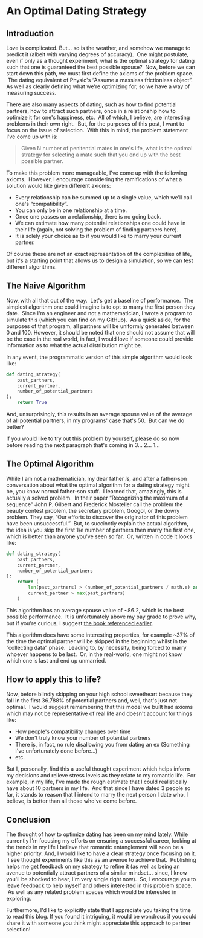 # An Optimal Dating Strategy

## Introduction
Love is complicated. But… so is the weather, and somehow we manage to predict it (albeit with varying degrees of accuracy).  One might postulate, even if only as a thought experiment, what is the optimal strategy for dating such that one is guaranteed the best possible spouse?  Now, before we can start down this path, we must first define the axioms of the problem space.  The dating equivalent of Physic's “Assume a massless frictionless object”.   As well as clearly defining what we're optimizing for, so we have a way of measuring success.

There are also many aspects of dating, such as how to find potential partners, how to attract such partners, once in a relationship how to optimize it for one's happiness, etc.  All of which, I believe, are interesting problems in their own right.  But, for the purposes of this post, I want to focus on the issue of selection.  With this in mind, the problem statement I've come up with is:

> Given N number of penitential mates in one's life, what is the optimal strategy for selecting a mate such that you end up with the best possible partner.

To make this problem more manageable, I've come up with the following axioms.  However, I encourage considering the ramifications of what a solution would like given different axioms:

* Every relationship can be summed up to a single value, which we'll call one's “compatibility”.
* You can only be in one relationship at a time.
* Once one passes on a relationship, there is no going back.
* We can estimate how many potential relationships one could have in their life (again, not solving the problem of finding partners here).
* It is solely your choice as to if you would like to marry your current partner.

Of course these are not an exact representation of the complexities of life, but it's a starting point that allows us to design a simulation, so we can test different algorithms.

## The Naive Algorithm
Now, with all that out of the way.  Let's get a baseline of performance.  The simplest algorithm one could imagine is to opt to marry the first person they date.  Since I'm an engineer and not a mathematician, I wrote a program to simulate this (which you can find on my GitHub).  As a quick aside, for the purposes of that program, all partners will be uniformly generated between 0 and 100. However, it should be noted that one should not assume that will be the case in the real world, in fact, I would love if someone could provide information as to what the actual distribution might be.

In any event, the programmatic version of this simple algorithm would look like:

```python
def dating_strategy(
    past_partners,
    current_partner,
    number_of_potential_partners
):
    return True
```

And, unsurprisingly, this results in an average spouse value of the average of all potential partners, in my programs' case that's 50.  But can we do better?

If you would like to try out this problem by yourself, please do so now before reading the next paragraph that's coming in 3… 2… 1…

## The Optimal Algorithm
While I am not a mathematician, my dear father _is_, and after a father-son conversation about what the optimal algorithm for a dating strategy might be, you know normal father-son stuff.  I learned that, amazingly, this is actually a solved problem.  In their paper “Recognizing the maximum of a sequence” John P. Gilbert and Frederick Mosteller call the problem the beauty contest problem, the secretary problem, Googol, or the dowry problem. They say, “Our efforts to discover the originator of this problem have been unsuccessful.”  But, to succinctly explain the actual algorithm, the idea is you skip the first 1/e number of partners then marry the first one, which is better than anyone you've seen so far.  Or, written in code it looks like:

```python
def dating_strategy(
    past_partners,
    current_partner,
    number_of_potential_partners
):
    return (
        len(past_partners) > (number_of_potential_partners / math.e) and
        current_partner > max(past_partners)
    )
```

This algorithm has an average spouse value of ~86.2, which is the best possible performance.  It is unfortunately above my pay grade to prove why, but if you're curious, I suggest [the book referenced earlier](https://books.google.com/books?id=dcgUsrsaZRYC).

This algorithm does have some interesting properties, for example ~37% of the time the optimal partner will be skipped in the beginning whilst in the “collecting data” phase.  Leading to, by necessity, being forced to marry whoever happens to be last.  Or, in the real-world, one might not know which one is last and end up unmarried.

## How to apply this to life?
Now, before blindly skipping on your high school sweetheart because they fall in the first 36.788% of potential partners and, well, that's just not optimal.  I would suggest remembering that this model we built had axioms which may not be representative of real life and doesn't account for things like:

* How people's compatibility changes over time
* We don't truly know your number of potential partners
* There is, in fact, no rule disallowing you from dating an ex (Something I've unfortunately done before…)
* etc.

But I, personally, find this a useful thought experiment which helps inform my decisions and relieve stress levels as they relate to my romantic life.  For example, in my life, I've made the rough estimate that I could realistically have about 10 partners in my life.  And that since I have dated 3 people so far, it stands to reason that I intend to marry the next person I date who, I believe, is better than all those who've come before.

## Conclusion
The thought of how to optimize dating has been on my mind lately.  While currently I'm focusing my efforts on ensuring a successful career, looking at the trends in my life I believe that romantic entanglement will soon be a higher priority.  And, I would like to have a clear strategy once focusing on it.  I see thought experiments like this as an avenue to achieve that.  Publishing helps me get feedback on my strategy to refine it (as well as being an avenue to potentially attract partners of a similar mindset… since, I know you'll be shocked to hear, I'm very single right now).  So, I encourage you to leave feedback to help myself and others interested in this problem space.  As well as any related problem spaces which would be interested in exploring.

Furthermore, I'd like to explicitly state that I appreciate you taking the time to read this blog.  If you found it intriguing, it would be wondrous if you could share it with someone you think might appreciate this approach to partner selection!

